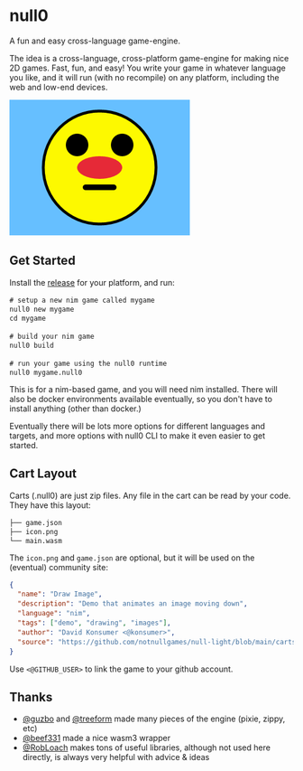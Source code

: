 # null0

A fun and easy cross-language game-engine.

The idea is a cross-language, cross-platform game-engine for making nice 2D games. Fast, fun, and easy! You write your game in whatever language you like, and it will run (with no recompile) on any platform, including the web and low-end devices.

![draw_shapes](./screenshots/draw_shapes.png)

## Get Started

Install the [release](https://github.com/notnullgames/null0/releases) for your platform, and run:

```
# setup a new nim game called mygame
null0 new mygame
cd mygame

# build your nim game
null0 build

# run your game using the null0 runtime
null0 mygame.null0
```

This is for a nim-based game, and you will need nim installed. There will also be docker environments available eventually, so you don't have to install anything (other than docker.)

Eventually there will be lots more options for different languages and targets, and more options with null0 CLI to make it even easier to get started.

## Cart Layout

Carts (.null0) are just zip files. Any file in the cart can be read by your code. They have this layout:

```
├── game.json
├── icon.png
└── main.wasm
```

The `icon.png` and `game.json` are optional, but it will be used on the (eventual) community site:

```json
{
  "name": "Draw Image",
  "description": "Demo that animates an image moving down",
  "language": "nim",
  "tags": ["demo", "drawing", "images"],
  "author": "David Konsumer <@konsumer>",
  "source": "https://github.com/notnullgames/null-light/blob/main/carts/draw_image/main.nim"
}
```

Use `<@GITHUB_USER>` to link the game to your github account.

## Thanks

- [@guzbo](https://github.com/guzbo) and [@treeform](https://github.com/treeform) made many pieces of the engine (pixie, zippy, etc)
- [@beef331](https://github.com/beef331) made a nice wasm3 wrapper
- [@RobLoach](https://github.com/RobLoach) makes tons of useful libraries, although not used here directly, is always very helpful with advice & ideas
